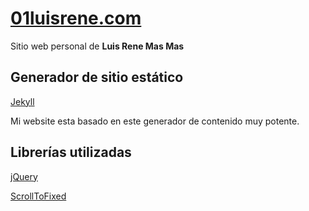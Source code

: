 # [01luisrene.com](http://01luisrene.com)

Sitio web personal de **Luis Rene Mas Mas**
## Generador de sitio estático

[Jekyll](https://jekyllrb.com/)

Mi website esta basado en este generador de contenido muy potente.

## Librerías utilizadas

[jQuery](https://jquery.com/download/)

[ScrollToFixed](https://github.com/bigspotteddog/ScrollToFixed)
